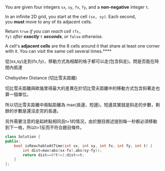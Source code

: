 You are given four integers `sx`, `sy`, `fx`, `fy`, and a **non-negative** integer `t`.

In an infinite 2D grid, you start at the cell `(sx, sy)`. Each second, you **must** move to any of its adjacent cells.

Return `true` _if you can reach cell_ `(fx, fy)` _after **exactly**_ `t` **_seconds_**, _or_ `false` _otherwise_.

A cell's **adjacent cells** are the 8 cells around it that share at least one corner with it. You can visit the same cell several times.****

從(sx,sy)走到(fx,fy)，移動方式為相鄰的格子都可以走(包含斜走)。問是否能在時間內抵達

Chebyshev Distance (切比雪夫距離)

切比雪夫距離與歐幾里得最大的差異在於切比雪夫距離中的移動方式包含斜著走也算一個單位。

所以切比雪夫距離中兩點距離為 max(長邊，短邊)。短邊其實就是斜走的步數，剩餘的步數是還沒走完的長邊。

另外需要注意的是起終點相同且t=1的情況，由於題目敘述提到每一秒都必須移動到下一格，所以t=1反而不符合題目條件。

```cpp
class Solution {
public:
    bool isReachableAtTime(int sx, int sy, int fx, int fy, int t) {
        int dist=max(abs(sx-fx),abs(sy-fy));
        return dist==0?t!=1:dist<=t;
    }
};
```
